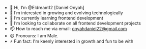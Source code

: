 - 👋 Hi, I’m @Eldream12 [Daniel Onyah]
- 👀 I’m interested in growing and evolving technologically
- 🌱 I’m currently learning frontend development
- 💞️ I’m looking to collaborate on all frontend development projects
- 📫 How to reach me via email: onyahdaniel22@gmail.com
- 😄 Pronouns: I am Male.
- ⚡ Fun fact: I'm keenly interested in growth and fun to be with

<!---
Eldream12/Eldream12 is a ✨ special ✨ repository because its `README.md` (this file) appears on your GitHub profile.
You can click the Preview link to take a look at your changes.
--->

